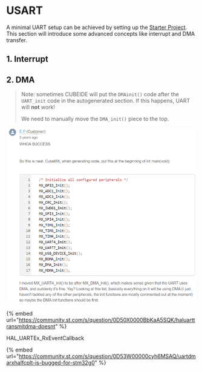 # USART

A minimal UART setup can be achieved by setting up the [Starter Project](../getting-started/running-a-starter-project.md). This section will introduce some advanced concepts like interrupt and DMA transfer.



## 1. Interrupt

## 2. DMA

> Note: sometimes CUBEIDE will put the `DMAinit()` code after the `UART_init` code in the autogenerated section. If this happens, UART will **not** work!
>
> We need to manually move the `DMA_init()` piece to the top.



![](<../../.gitbook/assets/image (70).png>)

{% embed url="https://community.st.com/s/question/0D50X0000BbKaA5SQK/haluarttransmitdma-doesnt" %}



HAL\_UARTEx\_RxEventCallback

{% embed url="https://community.st.com/s/question/0D53W00000cyh6MSAQ/uartdmarxhalfcplt-is-bugged-for-stm32g0" %}

